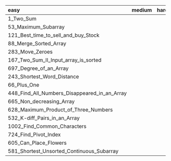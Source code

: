 | easy                                         | medium | hard |
| :------------------------------------------- | ------ | ---- |
| 1_Two_Sum                                    |        |      |
| 53_Maximum_Subarray                          |        |      |
| 121_Best_time_to_sell_and_buy_Stock          |        |      |
| 88_Merge_Sorted_Array                        |        |      |
| 283_Move_Zeroes                              |        |      |
| 167_Two_Sum_II_Input_array_is_sorted         |        |      |
| 697_Degree_of_an_Array                       |        |      |
| 243_Shortest_Word_Distance                   |        |      |
| 66_Plus_One                                  |        |      |
| 448_Find_All_Numbers_Disappeared_in_an_Array |        |      |
| 665_Non_decreasing_Array                     |        |      |
| 628_Maximum_Product_of_Three_Numbers         |        |      |
| 532_K-diff_Pairs_in_an_Array                 |        |      |
| 1002_Find_Common_Characters                  |        |      |
| 724_Find_Pivot_Index                         |        |      |
| 605_Can_Place_Flowers                        |        |      |
| 581_Shortest_Unsorted_Continuous_Subarray    |        |      |



